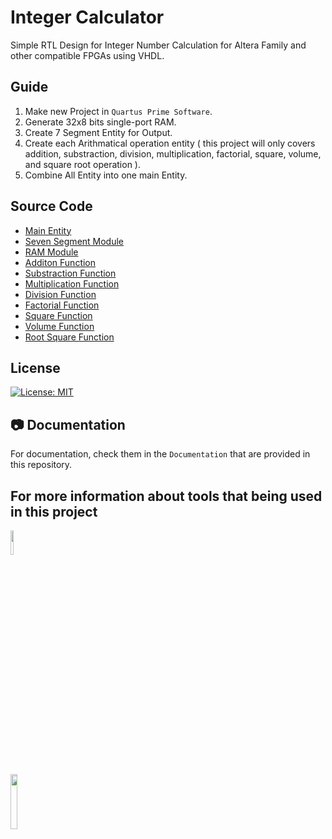 # Integer Calculator
Simple RTL Design for Integer Number Calculation for Altera Family and other compatible FPGAs using VHDL.

## Guide
1. Make new Project in `Quartus Prime Software`.
2. Generate 32x8 bits single-port RAM.
3. Create 7 Segment Entity for Output.
4. Create each Arithmatical operation entity ( this project will only covers addition, substraction, division, multiplication, factorial, square, volume, and square root operation ).
5. Combine All Entity into one main Entity.

## Source Code
- <a href = "https://github.com/WolfDroid/Integer_Calculator/blob/master/Memblock_Calc.vhd" >Main Entity</a>
- <a href = "https://github.com/WolfDroid/Integer_Calculator/blob/master/seven_segment.vhdd" >Seven Segment Module</a>
- <a href = "https://github.com/WolfDroid/Integer_Calculator/blob/master/ram32x8.vhd" >RAM Module</a>
- <a href = "https://github.com/WolfDroid/Integer_Calculator/blob/master/Decimal_Adder.vhd" >Additon Function</a>
- <a href = "https://github.com/WolfDroid/Integer_Calculator/blob/master/Decimal_Substractor.vhd" >Substraction Function</a>
- <a href = "https://github.com/WolfDroid/Integer_Calculator/blob/master/Decimal_Multiplier.vhd" >Multiplication Function</a>
- <a href = "https://github.com/WolfDroid/Integer_Calculator/blob/master/Decimal_Divider.vhd" >Division Function</a>
- <a href = "https://github.com/WolfDroid/Integer_Calculator/blob/master/Decimal_Factorial.vhd" >Factorial Function</a>
- <a href = "https://github.com/WolfDroid/Integer_Calculator/blob/master/Decimal_Square.vhd" >Square Function</a>
- <a href = "https://github.com/WolfDroid/Integer_Calculator/blob/master/Decimal_Volume.vhd" >Volume Function</a>
- <a href = "https://github.com/WolfDroid/Integer_Calculator/blob/master/Squart.vhd" >Root Square Function</a>

## License
[![License: MIT](https://img.shields.io/badge/License-MIT-yellow.svg)](https://opensource.org/licenses/MIT)

## :camera: Documentation
For documentation, check them in the `Documentation` that are provided in this repository.

## For more information about tools that being used in this project
<a href = "https://www.mentor.com/company/higher_ed/modelsim-student-edition">
  <img src="https://media.digikey.com/photos/Altera%20Photos/modelsim.jpg" width="10%" height="10%">
</a>
<br>
<a href = "https://www.intel.co.id/content/www/id/id/software/programmable/quartus-prime/overview.html">
  <img src="https://www.doulos.com/images/logos/Quartus_Prime.jpg" width="15%" height="15%"'>
</a>
